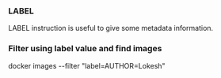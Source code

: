 ### LABEL

LABEL instruction is useful to give some metadata information.

### Filter using label value and find images

docker images --filter "label=AUTHOR=Lokesh"